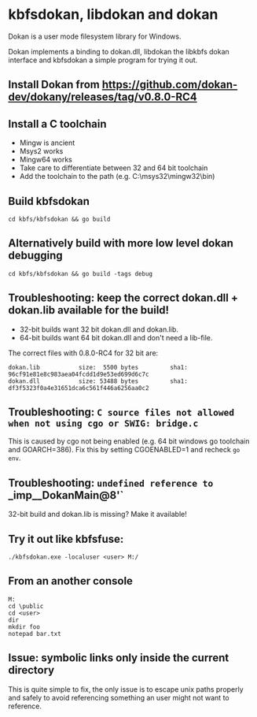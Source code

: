 # kbfsdokan, libdokan and dokan

Dokan is a user mode filesystem library for Windows.

Dokan implements a binding to dokan.dll, libdokan the
libkbfs dokan interface and kbfsdokan a simple program
for trying it out.

## Install Dokan from https://github.com/dokan-dev/dokany/releases/tag/v0.8.0-RC4

## Install a C toolchain

+ Mingw is ancient
+ Msys2 works
+ Mingw64 works
+ Take care to differentiate between 32 and 64 bit toolchain
+ Add the toolchain to the path (e.g. C:\msys32\mingw32\bin)

## Build kbfsdokan

```cd kbfs/kbfsdokan && go build```

## Alternatively build with more low level dokan debugging

```cd kbfs/kbfsdokan && go build -tags debug```

## Troubleshooting: keep the correct dokan.dll + dokan.lib available for the build!

+ 32-bit builds want 32 bit dokan.dll and dokan.lib.
+ 64-bit builds want 64 bit dokan.dll and don't need a lib-file.

The correct files with 0.8.0-RC4 for 32 bit are:

```
dokan.lib           size:  5500 bytes         sha1: 96cf91e81e8c983aea04fcdd1d9e53ed699d6c7c
dokan.dll           size: 53488 bytes         sha1: df3f5323f0a4e31651dca6c561f446a6256aa0c2
```

## Troubleshooting: `C source files not allowed when not using cgo or SWIG: bridge.c`

This is caused by cgo not being enabled (e.g. 64 bit windows go toolchain and GOARCH=386).
Fix this by setting CGOENABLED=1 and recheck `go env`.

## Troubleshooting: `undefined reference to `_imp__DokanMain@8'`

32-bit build and dokan.lib is missing? Make it available!

## Try it out like kbfsfuse:

```./kbfsdokan.exe -localuser <user> M:/```

## From an another console

```
M:
cd \public
cd <user>
dir
mkdir foo
notepad bar.txt
```

## Issue: symbolic links only inside the current directory

This is quite simple to fix, the only issue is to escape unix paths properly and safely
to avoid referencing something an user might not want to reference.
